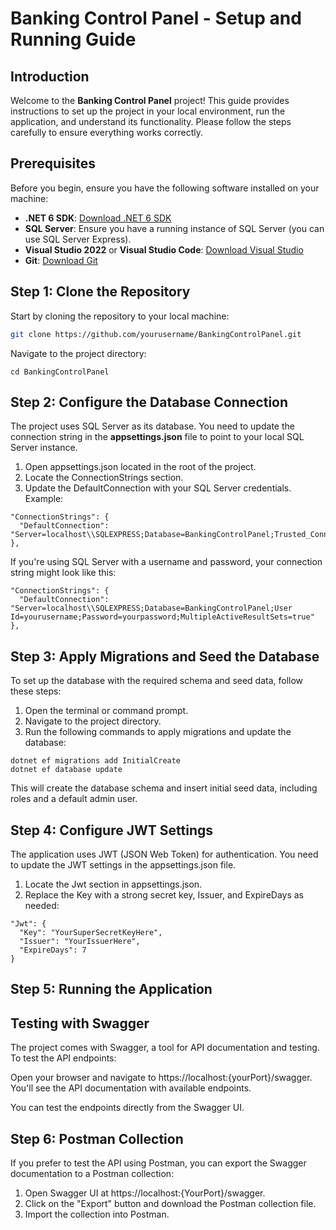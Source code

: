 # **Banking Control Panel - Setup and Running Guide**

## **Introduction**

Welcome to the **Banking Control Panel** project! This guide provides instructions to set up the project in your local environment, run the application, and understand its functionality. Please follow the steps carefully to ensure everything works correctly.

## **Prerequisites**

Before you begin, ensure you have the following software installed on your machine:

- **.NET 6 SDK**: [Download .NET 6 SDK](https://dotnet.microsoft.com/download/dotnet/6.0)
- **SQL Server**: Ensure you have a running instance of SQL Server (you can use SQL Server Express).
- **Visual Studio 2022** or **Visual Studio Code**: [Download Visual Studio](https://visualstudio.microsoft.com/)
- **Git**: [Download Git](https://git-scm.com/)

## **Step 1: Clone the Repository**

Start by cloning the repository to your local machine:

```bash
git clone https://github.com/yourusername/BankingControlPanel.git
```

Navigate to the project directory:
```
cd BankingControlPanel
```

## **Step 2: Configure the Database Connection**

The project uses SQL Server as its database. You need to update the connection string in the **appsettings.json** file to point to your local SQL Server instance.
1. Open appsettings.json located in the root of the project.
2. Locate the ConnectionStrings section.
3. Update the DefaultConnection with your SQL Server credentials. Example:
```
"ConnectionStrings": {
  "DefaultConnection": "Server=localhost\\SQLEXPRESS;Database=BankingControlPanel;Trusted_Connection=True;MultipleActiveResultSets=true"
},
```

If you're using SQL Server with a username and password, your connection string might look like this:
```
"ConnectionStrings": {
  "DefaultConnection": "Server=localhost\\SQLEXPRESS;Database=BankingControlPanel;User Id=yourusername;Password=yourpassword;MultipleActiveResultSets=true"
},
```

## **Step 3: Apply Migrations and Seed the Database**

To set up the database with the required schema and seed data, follow these steps:

1. Open the terminal or command prompt.
2. Navigate to the project directory.
3. Run the following commands to apply migrations and update the database:
```
dotnet ef migrations add InitialCreate
dotnet ef database update
```
This will create the database schema and insert initial seed data, including roles and a default admin user.

## **Step 4: Configure JWT Settings**

The application uses JWT (JSON Web Token) for authentication. You need to update the JWT settings in the appsettings.json file.

1. Locate the Jwt section in appsettings.json.
2. Replace the Key with a strong secret key, Issuer, and ExpireDays as needed:
```
"Jwt": {
  "Key": "YourSuperSecretKeyHere",
  "Issuer": "YourIssuerHere",
  "ExpireDays": 7
}
```

## **Step 5: Running the Application**

## **Testing with Swagger**

The project comes with Swagger, a tool for API documentation and testing. To test the API endpoints:

Open your browser and navigate to https://localhost:{yourPort}/swagger.
You'll see the API documentation with available endpoints.

You can test the endpoints directly from the Swagger UI.


## **Step 6: Postman Collection**

If you prefer to test the API using Postman, you can export the Swagger documentation to a Postman collection:

1. Open Swagger UI at https://localhost:{YourPort}/swagger.
2. Click on the "Export" button and download the Postman collection file.
3. Import the collection into Postman.

